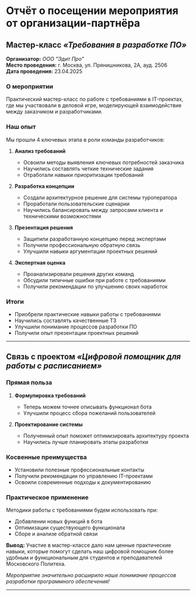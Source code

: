 # Отчёт о посещении мероприятия от организации-партнёра

## Мастер-класс *«Требования в разработке ПО»*

**Организатор:** *ООО "Эдит Про"*  
**Место проведения:** г. Москва, ул. Прянишникова, 2А, ауд. 2506  
**Дата проведения:** 23.04.2025  

### О мероприятии
Практический мастер-класс по работе с требованиями в IT-проектах, где мы участвовали в деловой игре, моделирующей взаимодействие между заказчиком и разработчиками.

### Наш опыт
Мы прошли 4 ключевых этапа в роли команды разработчиков:

1. **Анализ требований**
   - Освоили методы выявления ключевых потребностей заказчика
   - Научились составлять четкие технические задания
   - Отработали навыки приоритизации требований

2. **Разработка концепции**
   - Создали архитектурное решение для системы туроператора
   - Проработали пользовательские сценарии
   - Научились балансировать между запросами клиента и техническими возможностями

3. **Презентация решения**
   - Защитили разработанную концепцию перед экспертами
   - Получили профессиональную обратную связь
   - Улучшили навыки аргументации проектных решений

4. **Экспертная оценка**
   - Проанализировали решения других команд
   - Обсудили типичные ошибки при работе с требованиями
   - Получили рекомендации по улучшению своих наработок

### Итоги
- Приобрели практические навыки работы с требованиями
- Научились составлять качественные ТЗ
- Улучшили понимание процессов разработки ПО
- Получили опыт презентации проектных решений

---

## Связь с проектом *«Цифровой помощник для работы с расписанием»*

### Прямая польза
1. **Формулировка требований**
   - Теперь можем точнее описывать функционал бота
   - Улучшили процесс сбора пожеланий пользователей

2. **Проектирование системы**
   - Полученный опыт поможет оптимизировать архитектуру проекта
   - Научились лучше планировать этапы разработки

### Косвенные преимущества
- Установили полезные профессиональные контакты
- Получили рекомендации по управлению IT-проектами
- Освоили современные подходы к документированию

### Практическое применение
Методики работы с требованиями будем использовать при:
- Добавлении новых функций в бота
- Оптимизации существующего функционала
- Сборе и анализе обратной связи

**Вывод:** Участие в мастер-классе дало нам ценные практические навыки, которые помогут сделать наш цифровой помощник более удобным и функциональным для студентов и преподавателей Московского Политеха.

*Мероприятие значительно расширило наше понимание процессов разработки программного обеспечения!*

---

